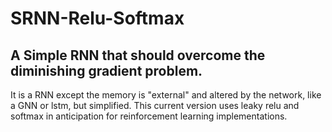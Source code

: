 # SRNN-Relu-Softmax

## A Simple RNN that should overcome the diminishing gradient problem.

It is a RNN except the memory is "external" and altered by the network, like a GNN or lstm, but simplified. This current version uses leaky relu and softmax in anticipation for reinforcement learning implementations.
